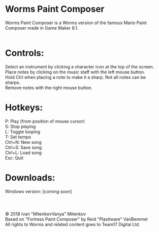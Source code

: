 # Worms Paint Composer
Worms Paint Composer is a Worms version of the famous Mario Paint Composer made in Game Maker 8.1.
<br/>
<br/>

# Controls:
Select an instrument by clicking a character icon at the top of the screen.
<br/>
Place notes by clicking on the music staff with the left mouse button.
<br/>
Hold Ctrl when placing a note to make it a sharp. Not all notes can be sharps.
<br/>
Remove notes with the right mouse button.
<br/>

# Hotkeys:
P: Play (from position of mouse cursor)
<br/>
S: Stop playing
<br/>
L: Toggle looping
<br/>
T: Set tempo
<br/>
Ctrl+N: New song
<br/>
Ctrl+S: Save song
<br/>
Ctrl+L: Load song
<br/>
Esc: Quit
<br/>

# Downloads:
Windows version: [coming soon]
<br/>
<br/>

#
© 2018 Ivan "MitenkovVanya" Mitenkov
<br/>
Based on "Fortress Paint Composer" by Reid "Plastiware" VanBemmel
<br/>
All rights to Worms and related content goes to Team17 Digital Ltd.
<br/>
